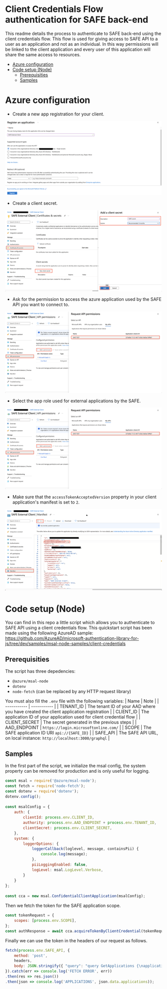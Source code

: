 Client Credentials Flow authentication for SAFE back-end
======= 

This readme details the process to authenticate to SAFE back-end using the client credentials flow. This flow is used for giving access to SAFE API to a user as an application and not as an individual. In this way permissions will be linked to the client application and every user of this application will share the same access to resources.

*   [Azure configuration](#azure-configuration)
*   [Code setup (Node)](#code-setup-node)
    *   [Prerequisities](#prerequisities)
    *   [Samples](#samples)
# Azure configuration

- Create a new app registration for your client.

![Register application](./img/register_application.png)

- Create a client secret.

![Create secret](./img/create_secret.png)

- Ask for the permission to access the azure application used by the SAFE API you want to connect to.

![Add permission](./img/add_permission.png)

- Select the app role used for external applications by the SAFE.

![Add permission](./img/add_permission.png)

- Make sure that the `accessTokenAcceptedVersion` property in your client application's manifest is set to `2`.

![Manifest](./img/manifest.png)

# Code setup (Node)

You can find in this repo a little script which allows you to authenticate to SAFE API using a client credentials flow. This quickstart script has been made using the following AzureAD sample: https://github.com/AzureAD/microsoft-authentication-library-for-js/tree/dev/samples/msal-node-samples/client-credentials


## Prerequisities
The script has three depedencies: 

- `@azure/msal-node`
- `dotenv`
- `node-fetch` (can be replaced by any HTTP request library)

You must also fill the `.env` file with the following variables:
| Name    | Note      | 
| ----------- | ----------- |
| TENANT_ID | The tenant ID of your AAD where you have created the client application registration | 
| CLIENT_ID | The application ID of your application used for client credential flow |
| CLIENT_SECRET | The secret generated in the previous steps |
| AAD_ENDPOINT | `https://login.microsoftonline.com/` |
| SCOPE | The SAFE application ID URI `api://{SAFE_ID}` |
| SAFE_API | The SAFE API URL, on local instance: `http://localhost:3000/graphql` |
## Samples

In the first part of the script, we initialize the msal config, the system property can be removed for production and is only useful for logging.
``` javascript
const msal = require('@azure/msal-node');
const fetch = require('node-fetch');
const dotenv = require('dotenv');
dotenv.config();

const msalConfig = {
	auth: {
		clientId: process.env.CLIENT_ID,
		authority: process.env.AAD_ENDPOINT + process.env.TENANT_ID,
		clientSecret: process.env.CLIENT_SECRET,
	},
    system: {
        loggerOptions: {
            loggerCallback(loglevel, message, containsPii) {
                console.log(message);
            },
            piiLoggingEnabled: false,
            logLevel: msal.LogLevel.Verbose,
        }
    }
};

const cca = new msal.ConfidentialClientApplication(msalConfig);
```

Then we fetch the token for the SAFE application scope.
``` javascript
const tokenRequest = {
    scopes: [process.env.SCOPE],
};
const authResponse = await cca.acquireTokenByClientCredential(tokenRequest);
```

Finally we can use the token in the headers of our request as follows.

``` javascript
fetch(process.env.SAFE_API, {
    method: 'post',
    headers,
    body: JSON.stringify({ "query": "query GetApplications {\napplications {    id \n  name  }  }" })
}).catch(err => console.log('FETCH ERROR', err))
.then(res => res.json())
.then(json => console.log('APPLICATIONS', json.data.applications));
```
